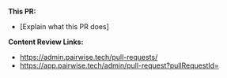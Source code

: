 **This PR:**

* [Explain what this PR does]

**Content Review Links:**

* https://admin.pairwise.tech/pull-requests/<id>
* https://app.pairwise.tech/admin/pull-request?pullRequestId=<id>
